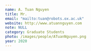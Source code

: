 ```yaml
---
name: A. Tuan Nguyen
title: Mr.
email: "mailto:tuan@robots.ox.ac.uk"
website: http://www.atuannguyen.com
note: NULL
category: Graduate Students
photo: /images/people/ATuanNguyen.png
year: 2020
---
```

